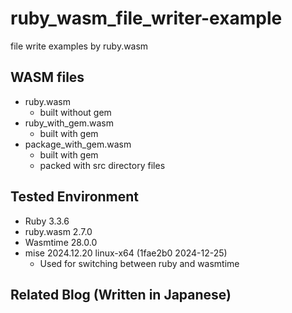 # ruby_wasm_file_writer-example

file write examples by ruby.wasm

## WASM files

- ruby.wasm
  - built without gem
- ruby_with_gem.wasm
  - built with gem
- package_with_gem.wasm
  - built with gem
  - packed with src directory files 

## Tested Environment

- Ruby 3.3.6
- ruby.wasm 2.7.0
- Wasmtime 28.0.0
- mise 2024.12.20 linux-x64 (1fae2b0 2024-12-25)
  - Used for switching between ruby and wasmtime

## Related Blog (Written in Japanese)